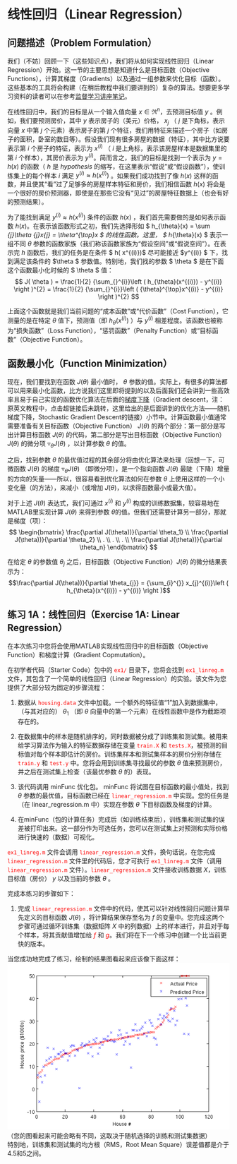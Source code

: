 # 线性回归（Linear Regression）
## 问题描述（Problem Formulation）
我们（不妨）回顾一下（这些知识点），我们将从如何实现线性回归（Linear Regression）开始。这一节的主要思想是知道什么是目标函数（Objective Functions），计算其梯度（Gradients）以及通过一组参数来优化目标（函数）。这些基本的工具将会构建（在稍后教程中我们要讲到的）复杂的算法。想要更多学习资料的读者可以在参考<a href="http://cs229.stanford.edu/notes/cs229-notes1.pdf">监督学习讲座笔记</a>。

在线性回归中，我们的目标是从一个输入值向量 $x\in \Re^{n}$，去预测目标值 $y$ 。例如，我们要预测房价，其中 $y$ 表示房子的（美元）价格， $x_{j}$ （ $j$ 是下角标，表示向量 $x$ 中第 $j$ 个元素）表示房子的第 $j$ 个特征，我们用特征来描述一个房子（如房子的面积，卧室的数目等）。假设我们现有很多房屋的数据（特征），其中比方说要表示第 $i$ 个房子的特征，表示为 $x^{(i)}$ （ $i$ 是上角标，表示该房屋样本是数据集里的第 $i$ 个样本），其房价表示为 $y^{(i)}$。简而言之，我们的目标是找到一个表示为 $y = h\left ( x \right )$ 的函数（ $h$ 是 $hypothesis$ 的缩写，在这里表示“假说”或“假设函数”），使训练集上的每个样本 $i$ 满足 $y^{(i)} \approx h( x^{(i)})$ 。如果我们成功找到了像 $h(x)$ 这样的函数，并且使其“看”过了足够多的房屋样本特征和房价，我们相信函数 $h(x)$ 将会是一个很好的房价预测器，即使是在那些它没有“见过”的房屋特征数据上（也会有好的预测结果）。

为了能找到满足 $y^{(i)} \approx h( x^{(i)})$ 条件的函数 $h(x)$ ，我们首先需要做的是如何表示函数 $h(x)$。在表示该函数形式之初，我们先选择形如 $ h_{\theta}(x) = \sum _{j}\theta _{j}x_{j} = \theta^{\top}x $ 的线性函数。这里， $ h_{\theta}(x) $ 表示一组不同 $\theta$ 参数的函数家族（我们称该函数家族为“假设空间”或“假说空间”）。在表示完 $h$ 函数后，我们的任务是在条件 $ h( x^{(i)})$ 尽可能接近 $y^{(i)} $ 下，找到满足该条件的 $\theta $ 参数值。特别地，我们找的参数 $ \theta $ 是在下面这个函数最小化时候的 $ \theta $ 值：
$$ J( \theta ) = \frac{1}{2} {\sum_{}^{i}}\left ( h_{\theta}(x^{(i)}) - y^{(i)} \right )^{2} = \frac{1}{2} {\sum_{}^{i}}\left ( {\theta}^{\top}x^{(i)} - y^{(i)} \right )^{2} $$

上面这个函数就是我们当前问题的“成本函数”或“代价函数”（Cost Function），它测量的是在特定 $\theta$ 值下，预测值（即 $h_{\theta}(x^{(i)})$ ）与 $y^{(i)}$ 相差程度。该函数也被称为“损失函数”（Loss Function），“惩罚函数”（Penalty Function）或“目标函数”（Objective Function）。  

## 函数最小化（Function Minimization）
现在，我们要找到在函数 $J(\theta)$ 最小值时， ${\theta}$ 参数的值。实际上，有很多的算法都可以用来最小化函数，比方说我们这里即将提到的以及后面我们还会讲到一些高效率且易于自己实现的函数优化算法在后面的<a href="http://ufldl.stanford.edu/tutorial/supervised/OptimizationStochasticGradientDescent">梯度下降</a>（Gradient descent，注：原英文教程中，点击超链接后未跳转，这里给出的是后面讲到的优化方法——随机梯度下降，Stochastic Gradient Descent的链接）小节中。计算函数最小值通常需要准备有关目标函数（Objective Function） $J(\theta)$ 的两个部分：第一部分是写出计算目标函数 $J(\theta)$ 的代码，第二部分是写出目标函数（Objective Function） $J(\theta)$ 的微分项 $\triangledown _{\theta}J(\theta )$ ，以计算参数 $\theta$ 的值。

之后，找到参数 $\theta$ 的最优值过程的其余部分将由优化算法来处理（回想一下，可微函数 $J(\theta)$ 的梯度 $\triangledown _{\theta}J(\theta )$ （即微分项），是一个指向函数 $J(\theta)$ 最陡（下降）增量的方向的矢量——所以，很容易看到优化算法如何在参数 $\theta$ 上使用这样的一个小变化量（的方法），来减小（或增加 $J(\theta)$，以求得函数最小或最大值）。

对于上述 $J(\theta)$ 表达式，我们可通过 $x^{(i)}$ 和 $y^{(i)}$ 构成的训练数据集，较容易地在MATLAB里实现计算 $J(\theta)$ 来得到参数 $\theta$的值。但我们还需要计算另一部分，那就是梯度（项）：
$$
\begin{bmatrix}
   \frac{\partial J(\theta))}{\partial \theta_1}
\\ \frac{\partial J(\theta))}{\partial \theta_2}
\\ .
\\ .
\\ .
\\ \frac{\partial J(\theta))}{\partial \theta_n}
\end{bmatrix}
$$

在给定 $\theta$ 的参数值 $\theta_{j}$ 之后，目标函数（Objective Function）$J(\theta)$ 的微分结果表示为：  
$$\frac{\partial J(\theta))}{\partial \theta_{j}} = {\sum_{i}^{}} x_{j}^{(i)}\left ( h_{\theta}(x^{(i)}) - y^{(i)} \right )$$


## 练习 1A：线性回归（Exercise 1A: Linear Regression）
在本次练习中您将会使用MATLAB实现线性回归中的目标函数（Objective Function）和梯度计算（Gradient Copmutation）。  

在初学者代码（Starter Code）包中的 <font color=red>`ex1/`</font> 目录下，您将会找到 <font color=red>`ex1_linreg.m`</font> 文件，其包含了一个简单的线性回归（Linear Regression）的实验。该文件为您提供了大部分较为固定的步骤流程：

1. 数据从 <font color=red>`housing.data`</font> 文件中加载。一个额外的特征值“1”加入到数据集中，（与其对应的） $\theta_{1}$ （即 $\theta$ 向量中的第一个元素）在线性函数中是作为截距项存在的。

2. 在数据集中的样本是随机排序的，同时数据被分成了训练集和测试集。被用来给学习算法作为输入的特征数据存储在变量 <font color=red>`train.X`</font> 和 <font color=red>`tests.X`</font>，被预测的目标值对每个样本即估计的房价。训练集样本和测试集样本的房价分别存储在 <font color=red>`train.y`</font> 和 <font color=red>`test.y`</font> 中。您将会用到训练集寻找最优的参数 $\theta$ 值来预测房价，并之后在测试集上检查（该最优参数 $\theta$ 的）表现。

3. 该代码调用 minFunc 优化包。 minFunc 将试图在目标函数的最小值处，找到 $\theta$ 参数的最优值，目标函数已经在 <font color=red>`linear_regression.m`</font> 中实现。您的任务是（在 linear_regression.m 中）实现在参数 $\theta$ 下目标函数及梯度的计算。

4. 在minFunc（包的计算任务）完成后（如训练结束后），训练集和测试集的误差被打印出来。这一部分作为可选任务，您可以在测试集上对预测和实际价格进行快速的（数据）可视化。

<font color=red>`ex1_linreg.m`</font> 文件会调用 <font color=red>`linear_regression.m`</font> 文件，换句话说，在您完成 <font color=red>`linear_regression.m`</font> 文件里的代码后，您才可执行 <font color=red>`ex1_linreg.m`</font> 文件（调用 <font color=red>`linear_regression.m`</font> 文件）。<font color=red>`linear_regression.m`</font> 文件接收训练数据 $X$，训练目标值（房价） $y$ 以及当前的参数 $\theta$ 。

完成本练习的步骤如下：

1. 完成 <font color=red>`linear_regression.m`</font> 文件中的代码，使其可以针对线性回归问题计算早先定义的目标函数 $J(\theta)$ ，将计算结果保存至名为 $f$ 的变量中。您完成这两个步骤可通过循环训练集（数据矩阵 $X$ 中的列数据）上的样本进行，并且对于每个样本，将其贡献值增加给 <font color=red>$f$</font> 和 <font color=red>$g$</font>。我们将在下一个练习中创建一个比当前更快的版本。

当您成功地完成了练习，绘制的结果图看起来应该像下面这样：  
<img src="./images/House_results.png">  
（您的图看起来可能会略有不同，这取决于随机选择的训练和测试集数据）  
特别地，训练集和测试集的均方根（RMS，Root Mean Square）误差值都是介于4.5和5之间。